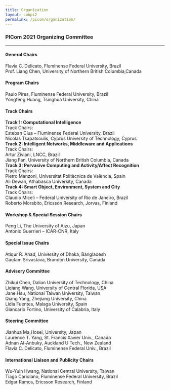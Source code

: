 ```yaml
---
title: Organization
layout: subpi2
permalink: /picom/organization/
---
```

<h3>PICom 2021 Organizing Committee</h3>

<hr/>
<h4>General Chairs</h4>
Flavia C. Delicato, Fluminense Federal University, Brazil <br/>
Prof. Liang Chen, University of Northern British Columbia,Canada <br/>

<h4>Program Chairs</h4>
 Paulo Pires, Fluminense Federal University, Brazil <br/>
 Yongfeng Huang, Tsinghua University, China <br/>

<h4>Track Chairs</h4>
<b>Track 1: Computational Intelligence</b><br/>
Track Chairs: <br/>
Esteban Clua – Fluminense Federal University, Brazil  <br/>
Nicolas Tsapatsoulis, Cyprus University of Technology, Cyprus<br/>
<b>Track 2: Intelligent Networks, Middleware and Applications </b><br/>
Track Chairs: <br/>
Artur Ziviani, LNCC, Brazil <br/>
Jiang Fan, University of Northern British Columbia, Canada  <br/>
<b>Track 3: Pervasive Computing and Activity/Affect Recognition </b><br/>
Track Chairs: <br/>
Pietro Manzoni, Universitat Politècnica de València, Spain  <br/>
Ali Dewan, Athabasca University, Canada <br/>
<b>Track 4: Smart Object, Environment, System and City </b><br/>
Track Chairs: <br/>
Claudio Miceli – Federal University of Rio de Janeiro, Brazil <br/>
Roberto Morabito, Ericsson Research, Jorvas, Finland<br/>
<h4>Workshop & Special Session Chairs</h4>
Peng Li, The University of Aizu, Japan <br/>
Antonio Guerrieri – ICAR-CNR, Italy <br/>
<h4>Special Issue Chairs</h4>
Atiqur R. Ahad, University of Dhaka, Bangladesh <br/>
Gautam Srivastava, Brandon University, Canada<br/>

<h4>Advisory Committee</h4>
Zhikui Chen, Dalian University of Technology, China<br/>
Liqiang Wang, University of Central Florida, USA<br/>
Jane Hsu, National Taiwan University, Taiwan<br/>
Qiang Yang, Zhejiang University, China<br/>
Lidia Fuentes, Malaga University, Spain<br/>
Giancarlo Fortino, University of Calabria, Italy<br/>

<h4>Steering Committee</h4>
Jianhua Ma,Hosei, University, Japan<br/>
Laurence T. Yang, St. Francis Xavier Univ., Canada<br/>
Adnan Al-Anbuky, Auckland U Tech., New Zealand<br/>
Flavia C. Delicato, Fluminense Federal Univ., Brazil<br/>

<h4>International Liaison and Publicity Chairs</h4>

Wu-Yuin Hwang, National Central University, Taiwan <br/>
Tiago Cariolano, Fluminense Federal University, Brazil <br/>
Edgar Ramos,  Ericsson Research, Finland <br/>
